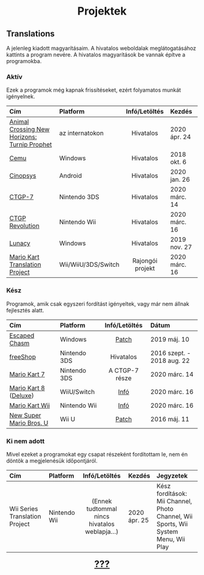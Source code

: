 <head>
<link rel="stylesheet" href="style.css">
</head>

# <center>Projektek</center>

## Translations
A jelenleg kiadott magyarításaim. A hivatalos weboldalak meglátogatásához kattints a program nevére. A hivatalos magyarítások be vannak építve a programokba.

### Aktív
Ezek a programok még kapnak frissítéseket, ezért folyamatos munkát igényelnek.

|                                             Cím                                             |       Platform      |  Infó/Letöltés   |     Kezdés    |
|:--------------------------------------------------------------------------------------------|:--------------------|:----------------:|:--------------|
| [Animal Crossing New Horizons: Turnip Prophet](https://turnipprophet.io/)                   | az internatokon     |    Hivatalos     | 2020 ápr. 24  |
| [Cemu](https://cemu.info/)                                                                  | Windows             |    Hivatalos     | 2018 okt. 6   |
| [Cinopsys](https://play.google.com/store/apps/details?id=com.cinopsys.movieshows)           | Android             |    Hivatalos     | 2020 jan. 26  |
| [CTGP-7](https://gbatemp.net/threads/mario-kart-7-custom-track-grand-prix-7-ctgp-7.396936/) | Nintendo 3DS        |    Hivatalos     | 2020 márc. 14 |
| [CTGP Revolution](https://www.chadsoft.co.uk/)                                              | Nintendo Wii        |    Hivatalos     | 2020 márc. 16 |
| [Lunacy](https://icons8.com/lunacy)                                                         | Windows             |    Hivatalos     | 2019 nov. 27  |
| [Mario Kart Translation Project](http://wiki.tockdom.com/wiki/Translation_Project)          | Wii/WiiU/3DS/Switch | Rajongói projekt | 2020 márc. 16 |

### Kész
Programok, amik csak egyszeri fordítást igényeltek, vagy már nem állnak fejlesztés alatt.

|           Cím          |   Platform   |          Infó/Letöltés         |          Dátum          |
|:--------------------------------------------------------------------------------------------|:--------------------|:-------------:|:------------|
| [Escaped Chasm](https://tuyoki.itch.io/escaped-chasm)                                          | Windows      | [Patch](https://github.com/smileyhead/escapedchasm-hu) | 2019 máj. 10            |
| [freeShop](https://gbatemp.net/threads/no-longer-working-community-freeshop-fork-open-source-eshop-alternative.483159/)                                                                                                 | Nintendo 3DS |            Hivatalos            | 2016 szept. - 2018 aug. 22 |
| [Mario Kart 7](https://www.nintendo.com/games/detail/mario-kart-7-3ds/)                        | Nintendo 3DS | A CTGP-7 része | 2020 márc. 14            |
| [Mario Kart 8](https://www.nintendo.co.uk/Games/Wii-U/Mario-Kart-8-765384.html) ([Deluxe](https://www.nintendo.co.uk/Games/Nintendo-Switch/Mario-Kart-8-Deluxe-1173281.html))             | WiiU/Switch  | [Infó](http://wiki.tockdom.com/wiki/Translation_Project) | 2020 márc. 16            |
| [Mario Kart Wii](https://www.nintendo.co.uk/Games/Wii/Mario-Kart-Wii-281848.html#Overview)     | Nintendo Wii | [Infó](http://wiki.tockdom.com/wiki/Translation_Project) | 2020 márc. 16            |
| [New Super Mario Bros. U](https://www.nintendo.com/games/detail/new-super-mario-bros-u-wii-u/) | Wii U        | [Patch](https://github.com/smileyhead/cafe_redpro-hu) | 2016 máj. 11            |

### Ki nem adott
Mivel ezeket a programokat egy csapat részeként fordítottam le, nem én döntök a megjelenésük időpontjáról.

|               Cím              |   Platform   |                         Infó/Letöltés                         |    Kezdés   | Jegyzetek                                                                  |
|:-------------------------------|:-------------|:-------------------------------------------------------------:|:------------|:----------------------------------------------------------------------------|
| Wii Series Translation Project | Nintendo Wii | (Ennek tudtommal nincs hivatalos weblapja…) | 2020 ápr. 25 | Kész fordítások: Mii Channel, Photo Channel, Wii Sports, Wii System Menu, Wii Play |

<center><p><b style="font-size: 18pt"><a href="https://www.youtube.com/watch?v=dQw4w9WgXcQ">???</a></b></p></center>